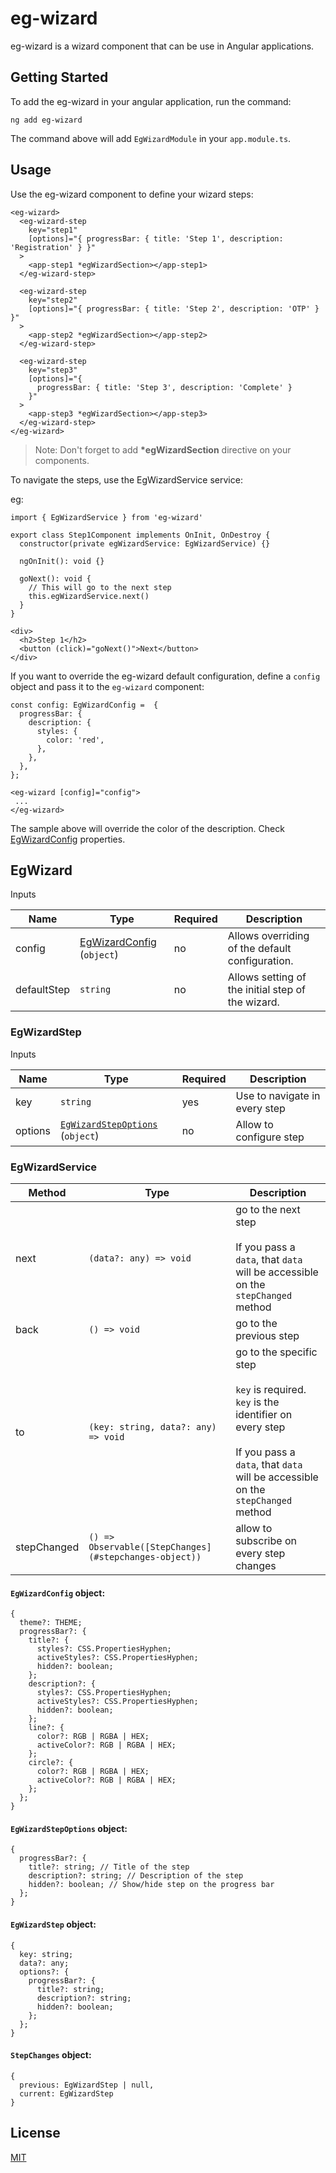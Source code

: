# eg-wizard

eg-wizard is a wizard component that can be use in Angular applications.

## Getting Started

To add the eg-wizard in your angular application, run the command:

`ng add eg-wizard`

The command above will add `EgWizardModule` in your `app.module.ts`.

## Usage

Use the eg-wizard component to define your wizard steps:

```
<eg-wizard>
  <eg-wizard-step
    key="step1"
    [options]="{ progressBar: { title: 'Step 1', description: 'Registration' } }"
  >
    <app-step1 *egWizardSection></app-step1>
  </eg-wizard-step>

  <eg-wizard-step
    key="step2"
    [options]="{ progressBar: { title: 'Step 2', description: 'OTP' } }"
  >
    <app-step2 *egWizardSection></app-step2>
  </eg-wizard-step>

  <eg-wizard-step
    key="step3"
    [options]="{
      progressBar: { title: 'Step 3', description: 'Complete' }
    }"
  >
    <app-step3 *egWizardSection></app-step3>
  </eg-wizard-step>
</eg-wizard>
```

> Note: Don't forget to add **\*egWizardSection** directive on your components.

To navigate the steps, use the EgWizardService service:

eg:

```
import { EgWizardService } from 'eg-wizard'

export class Step1Component implements OnInit, OnDestroy {
  constructor(private egWizardService: EgWizardService) {}

  ngOnInit(): void {}

  goNext(): void {
    // This will go to the next step
    this.egWizardService.next()
  }
}
```

```
<div>
  <h2>Step 1</h2>
  <button (click)="goNext()">Next</button>
</div>
```

If you want to override the eg-wizard default configuration, define a `config` object and pass it to the `eg-wizard` component:

```
const config: EgWizardConfig =  {
  progressBar: {
    description: {
      styles: {
        color: 'red',
      },
    },
  },
};
```

```
<eg-wizard [config]="config">
 ...
</eg-wizard>
```

The sample above will override the color of the description. Check [EgWizardConfig](#egwizardconfig-object) properties.

## EgWizard

Inputs

| Name        | Type                                                | Required | Description                                       |
| ----------- | --------------------------------------------------- | -------- | ------------------------------------------------- |
| config      | [EgWizardConfig](#egwizardconfig-object) (`object`) | no       | Allows overriding of the default configuration.   |
| defaultStep | `string`                                            | no       | Allows setting of the initial step of the wizard. |

### EgWizardStep

Inputs

| Name    | Type                                                            | Required | Description                   |
| ------- | --------------------------------------------------------------- | -------- | ----------------------------- |
| key     | `string`                                                        | yes      | Use to navigate in every step |
| options | [`EgWizardStepOptions`](#egwizardstepoptions-object) (`object`) | no       | Allow to configure step       |

### EgWizardService

| Method      | Type                                                   | Description                                                                                                                                                                         |
| ----------- | ------------------------------------------------------ | ----------------------------------------------------------------------------------------------------------------------------------------------------------------------------------- |
| next        | `(data?: any) => void`                                 | go to the next step <br><br> If you pass a `data`, that `data` will be accessible on the `stepChanged` method                                                                       |
| back        | `() => void`                                           | go to the previous step                                                                                                                                                             |
| to          | `(key: string, data?: any) => void`                    | go to the specific step <br><br> `key` is required. `key` is the identifier on every step <br><br> If you pass a `data`, that `data` will be accessible on the `stepChanged` method |
| stepChanged | `() => Observable([StepChanges](#stepchanges-object))` | allow to subscribe on every step changes                                                                                                                                            |

#### `EgWizardConfig` object:

```
{
  theme?: THEME;
  progressBar?: {
    title?: {
      styles?: CSS.PropertiesHyphen;
      activeStyles?: CSS.PropertiesHyphen;
      hidden?: boolean;
    };
    description?: {
      styles?: CSS.PropertiesHyphen;
      activeStyles?: CSS.PropertiesHyphen;
      hidden?: boolean;
    };
    line?: {
      color?: RGB | RGBA | HEX;
      activeColor?: RGB | RGBA | HEX;
    };
    circle?: {
      color?: RGB | RGBA | HEX;
      activeColor?: RGB | RGBA | HEX;
    };
  };
}
```

#### `EgWizardStepOptions` object:

```
{
  progressBar?: {
    title?: string; // Title of the step
    description?: string; // Description of the step
    hidden?: boolean; // Show/hide step on the progress bar
  };
}
```

#### `EgWizardStep` object:

```
{
  key: string;
  data?: any;
  options?: {
    progressBar?: {
      title?: string;
      description?: string;
      hidden?: boolean;
    };
  };
}

```

#### `StepChanges` object:

```
{
  previous: EgWizardStep | null,
  current: EgWizardStep
}
```

## License

[MIT](https://github.com/egiev/eg-wizard/blob/main/LICENSE)
